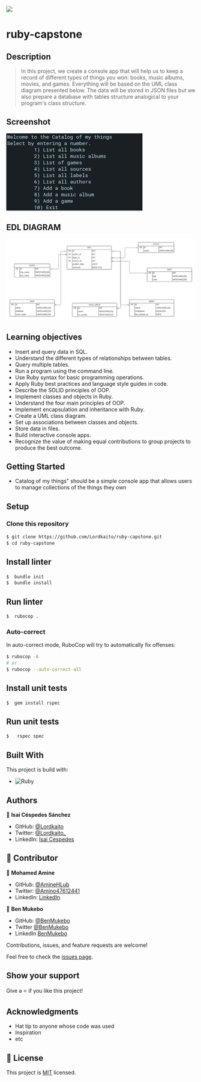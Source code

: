 ![](https://img.shields.io/badge/Microverse-blueviolet)

# ruby-capstone

## Description

> In this project, we create a console app that will help us to keep a record of different types of things you won: books, music albums, movies, and games. Everything will be based on the UML class diagram presented below. The data will be stored in JSON files but we also prepare a database with tables structure analogical to your program's class structure.

## Screenshot

![Screenshot](./screenshot.png)

## EDL DIAGRAM

![Screenshot](./DB_EDL_DIAGRAM.png)

## Learning objectives
- Insert and query data in SQL.
- Understand the different types of relationships between tables.
- Query multiple tables.
- Run a program using the command line.
- Use Ruby syntax for basic programming operations.
- Apply Ruby best practices and language style guides in code.
- Describe the SOLID principles of OOP.
- Implement classes and objects in Ruby.
- Understand the four main principles of OOP.
- Implement encapsulation and inheritance with Ruby.
- Create a UML class diagram.
- Set up associations between classes and objects.
- Store data in files.
- Build interactive console apps.
- Recognize the value of making equal contributions to group projects to produce the best outcome.


## Getting Started

- Catalog of my things" should be a simple console app that allows users to manage collections of the things they own


## Setup

### Clone this repository

```bash
$ git clone https://github.com/Lordkaito/ruby-capstone.git
$ cd ruby-capstone
```


## Install linter

```bash
$  bundle init
$  bundle install
```

## Run linter

```bash
$  rubocop .
```

### Auto-correct

In auto-correct mode, RuboCop will try to automatically fix offenses:

```bash
$ rubocop -A
# or
$ rubocop --auto-correct-all
```
## Install unit tests

```bash
$  gem install rspec  
```

## Run unit tests

```bash
$   rspec spec      
```

## Built With

This project is build with:

-  ![Ruby](https://img.shields.io/badge/-Ruby-000000?style=flat&logo=ruby&logoColor=red)

## Authors

👤 **Isaí Céspedes Sánchez**

- GitHub: [@Lordkaito](https://github.com/lordkaito)
- Twitter: [@Lordkaito_](https://twitter.com/Lordkaito_)
- LinkedIn: [Isai Cespedes](https://www.linkedin.com/in/isai-c%C3%A9spedes-4164a51b4/)

## 🤝 Contributor

👤 **Mohamed Amine**

- GitHub: [@AmineHLub](https://github.com/AmineHLub)
- Twitter: [@Amino47612441](https://twitter.com/Amino47612441)
- LinkedIn: [LinkedIn](https://www.linkedin.com/in/mohamed-amine-hajltaief-b18863163/)


👤 **Ben Mukebo**

- GitHub: [@BenMukebo](https://github.com/BenMukebo)
- Twitter [@BenMukebo](https://twitter.com/BenMukebo)
- LinkedIn [BenMukebo](https://www.linkedin.com/in/kasongo-mukebo-ben-591720205/)

Contributions, issues, and feature requests are welcome!

Feel free to check the [issues page](https://github.com/Lordkaito/ruby-capstone/issues).

## Show your support

Give a ⭐️ if you like this project!

## Acknowledgments

- Hat tip to anyone whose code was used
- Inspiration
- etc

## 📝 License

This project is [MIT](./MIT.md) licensed.
